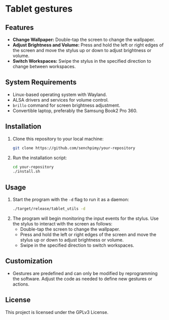 
# Tablet gestures

## Features

- **Change Wallpaper:** Double-tap the screen to change the wallpaper.
- **Adjust Brightness and Volume:** Press and hold the left or right edges of the screen and move the stylus up or down to adjust brightness or volume.
- **Switch Workspaces:** Swipe the stylus in the specified direction to change between workspaces.

## System Requirements

- Linux-based operating system with Wayland.
- ALSA drivers and services for volume control.
- `brillo` command for screen brightness adjustment.
- Convertible laptop, preferably the Samsung Book2 Pro 360.

## Installation

1. Clone this repository to your local machine:
    ```bash
    git clone https://github.com/senchpimy/your-repository
    ```
2. Run the installation script:
    ```bash
    cd your-repository
    ./install.sh
    ```

## Usage

1. Start the program with the `-d` flag to run it as a daemon:
    ```bash
    ./target/release/tablet_utils -d
    ```
2. The program will begin monitoring the input events for the stylus. Use the stylus to interact with the screen as follows:
    - Double-tap the screen to change the wallpaper.
    - Press and hold the left or right edges of the screen and move the stylus up or down to adjust brightness or volume.
    - Swipe in the specified direction to switch workspaces.

## Customization

- Gestures are predefined and can only be modified by reprogramming the software. Adjust the code as needed to define new gestures or actions.

## License

This project is licensed under the GPLv3 License.

